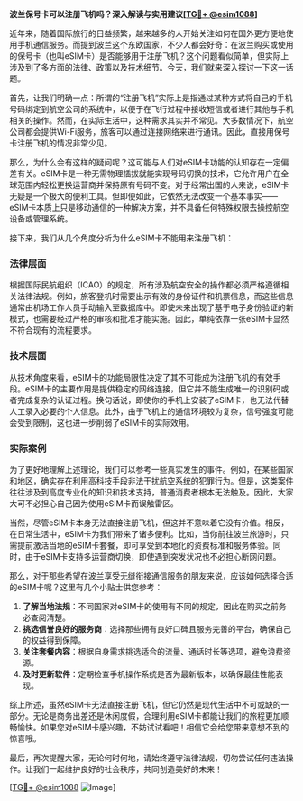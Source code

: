 **波兰保号卡可以注册飞机吗？深入解读与实用建议[[TG💪+ @esim1088](https://t.me/s/esim1088)]**

近年来，随着国际旅行的日益频繁，越来越多的人开始关注如何在国外更方便地使用手机通信服务。而提到波兰这个东欧国家，不少人都会好奇：在波兰购买或使用的保号卡（也叫eSIM卡）是否能够用于注册飞机？这个问题看似简单，但实际上涉及到了多方面的法律、政策以及技术细节。今天，我们就来深入探讨一下这一话题。

首先，让我们明确一点：所谓的“注册飞机”实际上是指通过某种方式将自己的手机号码绑定到航空公司的系统中，以便于在飞行过程中接收短信或者进行其他与手机相关的操作。然而，在实际生活中，这种需求其实并不常见。大多数情况下，航空公司都会提供Wi-Fi服务，旅客可以通过连接网络来进行通讯。因此，直接用保号卡注册飞机的情况非常少见。

那么，为什么会有这样的疑问呢？这可能与人们对eSIM卡功能的认知存在一定偏差有关。eSIM卡是一种无需物理插拔就能实现号码切换的技术，它允许用户在全球范围内轻松更换运营商并保持原有号码不变。对于经常出国的人来说，eSIM卡无疑是一个极大的便利工具。但即便如此，它依然无法改变一个基本事实——eSIM卡本质上只是移动通信的一种解决方案，并不具备任何特殊权限去操控航空设备或管理系统。

接下来，我们从几个角度分析为什么eSIM卡不能用来注册飞机：

### 法律层面
根据国际民航组织（ICAO）的规定，所有涉及航空安全的操作都必须严格遵循相关法律法规。例如，旅客登机时需要出示有效的身份证件和机票信息，而这些信息通常由机场工作人员手动输入至数据库中。即使未来出现了基于电子身份验证的新模式，也需要经过严格的审核和批准才能实施。因此，单纯依靠一张eSIM卡显然不符合现有的流程要求。

### 技术层面
从技术角度来看，eSIM卡的功能局限性决定了其不可能成为注册飞机的有效手段。eSIM卡的主要作用是提供稳定的网络连接，但它并不能生成唯一的识别码或者完成复杂的认证过程。换句话说，即使你的手机上安装了eSIM卡，也无法代替人工录入必要的个人信息。此外，由于飞机上的通信环境较为复杂，信号强度可能会受到限制，这也进一步削弱了eSIM卡的实际效用。

### 实际案例
为了更好地理解上述理论，我们可以参考一些真实发生的事件。例如，在某些国家和地区，确实存在利用高科技手段非法干扰航空系统的犯罪行为。但是，这类案件往往涉及到高度专业化的知识和技术支持，普通消费者根本无法触及。因此，大家大可不必担心自己因为使用eSIM卡而误触雷区。

当然，尽管eSIM卡本身无法直接注册飞机，但这并不意味着它没有价值。相反，在日常生活中，eSIM卡为我们带来了诸多便利。比如，当你前往波兰旅游时，只需提前激活当地的eSIM卡套餐，即可享受到本地化的资费标准和服务体验。同时，由于eSIM卡支持多运营商切换，即使遇到突发状况也不必担心断网问题。

那么，对于那些希望在波兰享受无缝衔接通信服务的朋友来说，应该如何选择合适的eSIM卡呢？这里有几个小贴士供您参考：

1. **了解当地法规**：不同国家对eSIM卡的使用有不同的规定，因此在购买之前务必查阅清楚。
2. **挑选信誉良好的服务商**：选择那些拥有良好口碑且服务完善的平台，确保自己的权益得到保障。
3. **关注套餐内容**：根据自身需求挑选适合的流量、通话时长等选项，避免浪费资源。
4. **及时更新软件**：定期检查手机操作系统是否为最新版本，以确保最佳性能表现。

综上所述，虽然eSIM卡无法直接注册飞机，但它仍然是现代生活中不可或缺的一部分。无论是商务出差还是休闲度假，合理利用eSIM卡都能让我们的旅程更加顺畅愉快。如果您对eSIM卡感兴趣，不妨试试看吧！相信它会给您带来意想不到的惊喜哦。

最后，再次提醒大家，无论何时何地，请始终遵守法律法规，切勿尝试任何违法操作。让我们一起维护良好的社会秩序，共同创造美好的未来！

[[TG💪+ @esim1088](https://t.me/s/esim1088) ![Image](https://i.postimg.cc/4NQfJmqS/Snipaste-2025-05-13-00-14-12.png)]